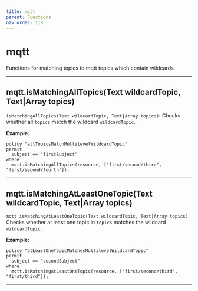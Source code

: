 ```yaml
---
title: mqtt
parent: Functions
nav_order: 118
---
```

# mqtt

Functions for matching topics to mqtt topics which contain wildcards.



---

## mqtt.isMatchingAllTopics(Text wildcardTopic, Text|Array topics)

```isMatchingAllTopics(Text wildcardTopic, Text|Array topics)```:
            Checks whether all ```topics``` match the wildcard ```wildcardTopic```.

**Example:**
```
policy "allTopicsMatchMultilevelWildcardTopic"
permit
  subject == "firstSubject"
where
  mqtt.isMatchingAllTopics(resource, ["first/second/third", "first/second/fourth"]);
```


---

## mqtt.isMatchingAtLeastOneTopic(Text wildcardTopic, Text|Array topics)

```mqtt.isMatchingAtLeastOneTopic(Text wildcardTopic, Text|Array topics)```
Checks whether at least one topic in ```topics``` matches the wildcard ```wildcardTopic```.

**Example:**
```
policy "atLeastOneTopicMatchesMultilevelWildcardTopic"
permit
  subject == "secondSubject"
where
  mqtt.isMatchingAtLeastOneTopic(resource, ["first/second/third", "first/third"]);
```


---

